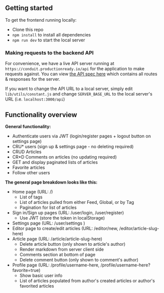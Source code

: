 ## Getting started

To get the frontend running locally:

- Clone this repo
- `npm install` to install all dependencies
- `npm run dev` to start the local server

### Making requests to the backend API

For convenience, we have a live API server running at `https://conduit.productionready.io/api` for the application to make requests against. You can view [the API spec here](https://github.com/GoThinkster/productionready/blob/master/api) which contains all routes & responses for the server.

If you want to change the API URL to a local server, simply edit `lib/utils/constant.js` and change `SERVER_BASE_URL` to the local server's URL (i.e. `localhost:3000/api`)

## Functionality overview

**General functionality:**

- Authenticate users via JWT (login/register pages + logout button on settings page)
- CRU\* users (sign up & settings page - no deleting required)
- CRUD Articles
- CR\*D Comments on articles (no updating required)
- GET and display paginated lists of articles
- Favorite articles
- Follow other users

**The general page breakdown looks like this:**

- Home page (URL: /)
  - List of tags
  - List of articles pulled from either Feed, Global, or by Tag
  - Pagination for list of articles
- Sign in/Sign up pages (URL: /user/login, /user/register)
  - Use JWT (store the token in localStorage)
- Settings page (URL: /user/settings )
- Editor page to create/edit articles (URL: /editor/new, /editor/article-slug-here)
- Article page (URL: /article/article-slug-here)
  - Delete article button (only shown to article's author)
  - Render markdown from server client side
  - Comments section at bottom of page
  - Delete comment button (only shown to comment's author)
- Profile page (URL: /profile/username-here, /profile/username-here?favorite=true)
  - Show basic user info
  - List of articles populated from author's created articles or author's favorited articles

<br />
